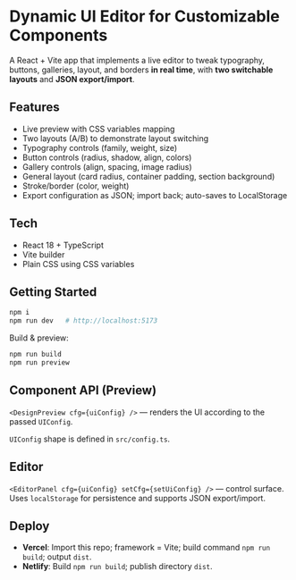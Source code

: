 # Dynamic UI Editor for Customizable Components

A React + Vite app that implements a live editor to tweak typography, buttons, galleries, layout, and borders **in real time**, with **two switchable layouts** and **JSON export/import**.

## Features
- Live preview with CSS variables mapping
- Two layouts (A/B) to demonstrate layout switching
- Typography controls (family, weight, size)
- Button controls (radius, shadow, align, colors)
- Gallery controls (align, spacing, image radius)
- General layout (card radius, container padding, section background)
- Stroke/border (color, weight)
- Export configuration as JSON; import back; auto-saves to LocalStorage

## Tech
- React 18 + TypeScript
- Vite builder
- Plain CSS using CSS variables

## Getting Started
```bash
npm i
npm run dev   # http://localhost:5173
```
Build & preview:
```bash
npm run build
npm run preview
```

## Component API (Preview)
`<DesignPreview cfg={uiConfig} />` — renders the UI according to the passed `UIConfig`.

`UIConfig` shape is defined in `src/config.ts`.

## Editor
`<EditorPanel cfg={uiConfig} setCfg={setUiConfig} />` — control surface. Uses `localStorage` for persistence and supports JSON export/import.

## Deploy
- **Vercel**: Import this repo; framework = Vite; build command `npm run build`; output `dist`.
- **Netlify**: Build `npm run build`; publish directory `dist`.
